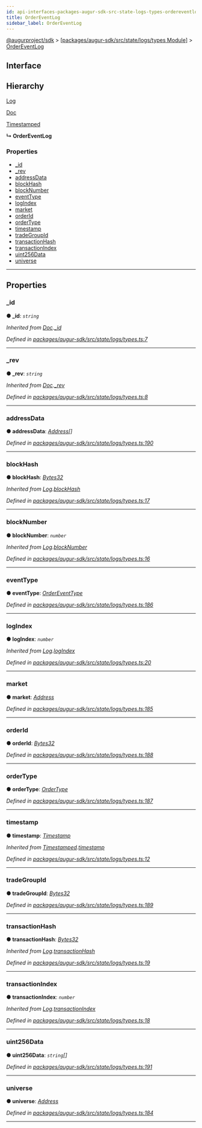 ```yaml
---
id: api-interfaces-packages-augur-sdk-src-state-logs-types-ordereventlog
title: OrderEventLog
sidebar_label: OrderEventLog
---
```


[@augurproject/sdk](api-readme.md) > [[packages/augur-sdk/src/state/logs/types Module]](api-modules-packages-augur-sdk-src-state-logs-types-module.md) > [OrderEventLog](api-interfaces-packages-augur-sdk-src-state-logs-types-ordereventlog.md)

## Interface

## Hierarchy

 [Log](api-interfaces-packages-augur-sdk-src-state-logs-types-log.md)

 [Doc](api-interfaces-packages-augur-sdk-src-state-logs-types-doc.md)

 [Timestamped](api-interfaces-packages-augur-sdk-src-state-logs-types-timestamped.md)

**↳ OrderEventLog**

### Properties

* [_id](api-interfaces-packages-augur-sdk-src-state-logs-types-ordereventlog.md#_id)
* [_rev](api-interfaces-packages-augur-sdk-src-state-logs-types-ordereventlog.md#_rev)
* [addressData](api-interfaces-packages-augur-sdk-src-state-logs-types-ordereventlog.md#addressdata)
* [blockHash](api-interfaces-packages-augur-sdk-src-state-logs-types-ordereventlog.md#blockhash)
* [blockNumber](api-interfaces-packages-augur-sdk-src-state-logs-types-ordereventlog.md#blocknumber)
* [eventType](api-interfaces-packages-augur-sdk-src-state-logs-types-ordereventlog.md#eventtype)
* [logIndex](api-interfaces-packages-augur-sdk-src-state-logs-types-ordereventlog.md#logindex)
* [market](api-interfaces-packages-augur-sdk-src-state-logs-types-ordereventlog.md#market)
* [orderId](api-interfaces-packages-augur-sdk-src-state-logs-types-ordereventlog.md#orderid)
* [orderType](api-interfaces-packages-augur-sdk-src-state-logs-types-ordereventlog.md#ordertype)
* [timestamp](api-interfaces-packages-augur-sdk-src-state-logs-types-ordereventlog.md#timestamp)
* [tradeGroupId](api-interfaces-packages-augur-sdk-src-state-logs-types-ordereventlog.md#tradegroupid)
* [transactionHash](api-interfaces-packages-augur-sdk-src-state-logs-types-ordereventlog.md#transactionhash)
* [transactionIndex](api-interfaces-packages-augur-sdk-src-state-logs-types-ordereventlog.md#transactionindex)
* [uint256Data](api-interfaces-packages-augur-sdk-src-state-logs-types-ordereventlog.md#uint256data)
* [universe](api-interfaces-packages-augur-sdk-src-state-logs-types-ordereventlog.md#universe)

---

## Properties

<a id="_id"></a>

###  _id

**● _id**: *`string`*

*Inherited from [Doc](api-interfaces-packages-augur-sdk-src-state-logs-types-doc.md).[_id](api-interfaces-packages-augur-sdk-src-state-logs-types-doc.md#_id)*

*Defined in [packages/augur-sdk/src/state/logs/types.ts:7](https://github.com/AugurProject/augur/blob/a689f5d0f9/packages/augur-sdk/src/state/logs/types.ts#L7)*

___
<a id="_rev"></a>

###  _rev

**● _rev**: *`string`*

*Inherited from [Doc](api-interfaces-packages-augur-sdk-src-state-logs-types-doc.md).[_rev](api-interfaces-packages-augur-sdk-src-state-logs-types-doc.md#_rev)*

*Defined in [packages/augur-sdk/src/state/logs/types.ts:8](https://github.com/AugurProject/augur/blob/a689f5d0f9/packages/augur-sdk/src/state/logs/types.ts#L8)*

___
<a id="addressdata"></a>

###  addressData

**● addressData**: *[Address](api-modules-packages-augur-sdk-src-state-logs-types-module.md#address)[]*

*Defined in [packages/augur-sdk/src/state/logs/types.ts:190](https://github.com/AugurProject/augur/blob/a689f5d0f9/packages/augur-sdk/src/state/logs/types.ts#L190)*

___
<a id="blockhash"></a>

###  blockHash

**● blockHash**: *[Bytes32](api-modules-packages-augur-sdk-src-state-logs-types-module.md#bytes32)*

*Inherited from [Log](api-interfaces-packages-augur-sdk-src-state-logs-types-log.md).[blockHash](api-interfaces-packages-augur-sdk-src-state-logs-types-log.md#blockhash)*

*Defined in [packages/augur-sdk/src/state/logs/types.ts:17](https://github.com/AugurProject/augur/blob/a689f5d0f9/packages/augur-sdk/src/state/logs/types.ts#L17)*

___
<a id="blocknumber"></a>

###  blockNumber

**● blockNumber**: *`number`*

*Inherited from [Log](api-interfaces-packages-augur-sdk-src-state-logs-types-log.md).[blockNumber](api-interfaces-packages-augur-sdk-src-state-logs-types-log.md#blocknumber)*

*Defined in [packages/augur-sdk/src/state/logs/types.ts:16](https://github.com/AugurProject/augur/blob/a689f5d0f9/packages/augur-sdk/src/state/logs/types.ts#L16)*

___
<a id="eventtype"></a>

###  eventType

**● eventType**: *[OrderEventType](api-enums-packages-augur-sdk-src-state-logs-types-ordereventtype.md)*

*Defined in [packages/augur-sdk/src/state/logs/types.ts:186](https://github.com/AugurProject/augur/blob/a689f5d0f9/packages/augur-sdk/src/state/logs/types.ts#L186)*

___
<a id="logindex"></a>

###  logIndex

**● logIndex**: *`number`*

*Inherited from [Log](api-interfaces-packages-augur-sdk-src-state-logs-types-log.md).[logIndex](api-interfaces-packages-augur-sdk-src-state-logs-types-log.md#logindex)*

*Defined in [packages/augur-sdk/src/state/logs/types.ts:20](https://github.com/AugurProject/augur/blob/a689f5d0f9/packages/augur-sdk/src/state/logs/types.ts#L20)*

___
<a id="market"></a>

###  market

**● market**: *[Address](api-modules-packages-augur-sdk-src-state-logs-types-module.md#address)*

*Defined in [packages/augur-sdk/src/state/logs/types.ts:185](https://github.com/AugurProject/augur/blob/a689f5d0f9/packages/augur-sdk/src/state/logs/types.ts#L185)*

___
<a id="orderid"></a>

###  orderId

**● orderId**: *[Bytes32](api-modules-packages-augur-sdk-src-state-logs-types-module.md#bytes32)*

*Defined in [packages/augur-sdk/src/state/logs/types.ts:188](https://github.com/AugurProject/augur/blob/a689f5d0f9/packages/augur-sdk/src/state/logs/types.ts#L188)*

___
<a id="ordertype"></a>

###  orderType

**● orderType**: *[OrderType](api-enums-packages-augur-sdk-src-state-logs-types-ordertype.md)*

*Defined in [packages/augur-sdk/src/state/logs/types.ts:187](https://github.com/AugurProject/augur/blob/a689f5d0f9/packages/augur-sdk/src/state/logs/types.ts#L187)*

___
<a id="timestamp"></a>

###  timestamp

**● timestamp**: *[Timestamp](api-modules-packages-augur-sdk-src-state-logs-types-module.md#timestamp)*

*Inherited from [Timestamped](api-interfaces-packages-augur-sdk-src-state-logs-types-timestamped.md).[timestamp](api-interfaces-packages-augur-sdk-src-state-logs-types-timestamped.md#timestamp)*

*Defined in [packages/augur-sdk/src/state/logs/types.ts:12](https://github.com/AugurProject/augur/blob/a689f5d0f9/packages/augur-sdk/src/state/logs/types.ts#L12)*

___
<a id="tradegroupid"></a>

###  tradeGroupId

**● tradeGroupId**: *[Bytes32](api-modules-packages-augur-sdk-src-state-logs-types-module.md#bytes32)*

*Defined in [packages/augur-sdk/src/state/logs/types.ts:189](https://github.com/AugurProject/augur/blob/a689f5d0f9/packages/augur-sdk/src/state/logs/types.ts#L189)*

___
<a id="transactionhash"></a>

###  transactionHash

**● transactionHash**: *[Bytes32](api-modules-packages-augur-sdk-src-state-logs-types-module.md#bytes32)*

*Inherited from [Log](api-interfaces-packages-augur-sdk-src-state-logs-types-log.md).[transactionHash](api-interfaces-packages-augur-sdk-src-state-logs-types-log.md#transactionhash)*

*Defined in [packages/augur-sdk/src/state/logs/types.ts:19](https://github.com/AugurProject/augur/blob/a689f5d0f9/packages/augur-sdk/src/state/logs/types.ts#L19)*

___
<a id="transactionindex"></a>

###  transactionIndex

**● transactionIndex**: *`number`*

*Inherited from [Log](api-interfaces-packages-augur-sdk-src-state-logs-types-log.md).[transactionIndex](api-interfaces-packages-augur-sdk-src-state-logs-types-log.md#transactionindex)*

*Defined in [packages/augur-sdk/src/state/logs/types.ts:18](https://github.com/AugurProject/augur/blob/a689f5d0f9/packages/augur-sdk/src/state/logs/types.ts#L18)*

___
<a id="uint256data"></a>

###  uint256Data

**● uint256Data**: *`string`[]*

*Defined in [packages/augur-sdk/src/state/logs/types.ts:191](https://github.com/AugurProject/augur/blob/a689f5d0f9/packages/augur-sdk/src/state/logs/types.ts#L191)*

___
<a id="universe"></a>

###  universe

**● universe**: *[Address](api-modules-packages-augur-sdk-src-state-logs-types-module.md#address)*

*Defined in [packages/augur-sdk/src/state/logs/types.ts:184](https://github.com/AugurProject/augur/blob/a689f5d0f9/packages/augur-sdk/src/state/logs/types.ts#L184)*

___


